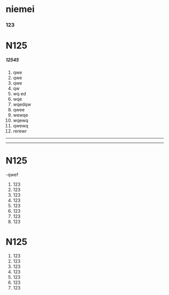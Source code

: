 # niemei  
### 123  
# N125  

##### 12545
1. qwe  
2. qwe  
3. qwe  
4. qw  
5. wq ed  
6. wqe  
7. wqedqw  
8. qwee
9. wewqe
10. wqewq
11. qwewq
12. rerewr  
-----------   
-----------  
# N125  

-qwef  
1. 123
2. 123
3. 123
4. 123
5. 123
6. 123
7. 123
8. 123  
# N125  
1. 123
2. 123
3. 123
4. 123
5. 123
6. 123
7. 123
